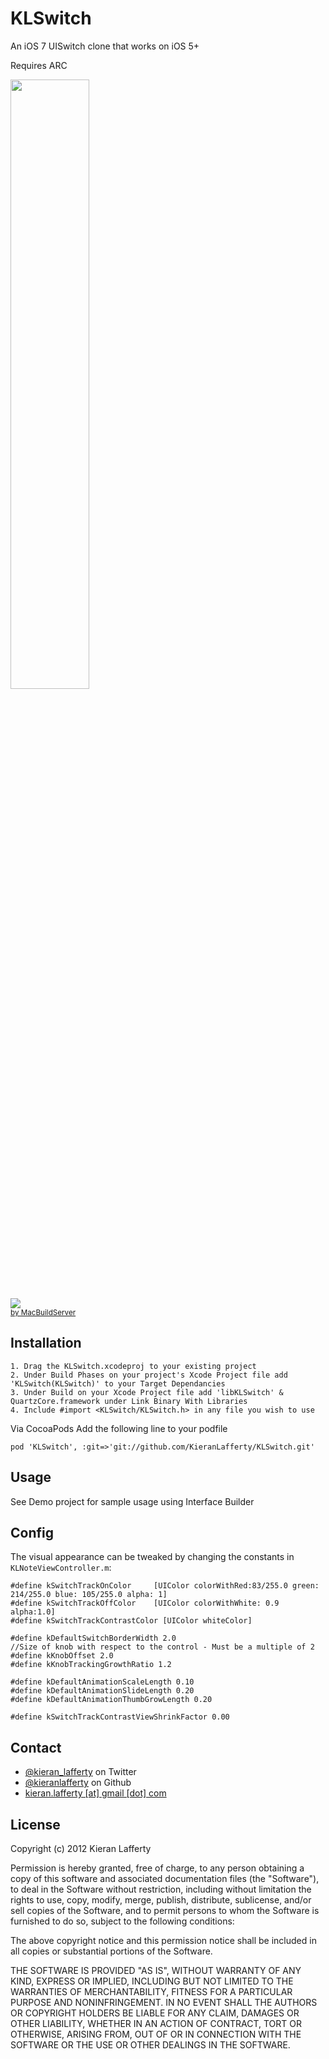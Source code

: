 KLSwitch
=======
An iOS 7 UISwitch clone that works on iOS 5+

Requires ARC


<img src="https://raw.github.com/KieranLafferty/KLSwitch/master/Screenshot.png" width="50%"/>


<!-- MacBuildServer Install Button -->
<div class="macbuildserver-block">
    <a class="macbuildserver-button" href="http://macbuildserver.com/project/github/build/?xcode_project=KLNoteViewController.xcodeproj&amp;target=KLNoteViewController&amp;repo_url=https%3A%2F%2Fgithub.com%2FKieranLafferty%2FKLNoteViewController&amp;build_conf=Release" target="_blank"><img src="http://com.macbuildserver.github.s3-website-us-east-1.amazonaws.com/button_up.png"/></a><br/><sup><a href="http://macbuildserver.com/github/opensource/" target="_blank">by MacBuildServer</a></sup>
</div>
<!-- MacBuildServer Install Button -->


## Installation ##


	1. Drag the KLSwitch.xcodeproj to your existing project
	2. Under Build Phases on your project's Xcode Project file add 'KLSwitch(KLSwitch)' to your Target Dependancies
	3. Under Build on your Xcode Project file add 'libKLSwitch' & QuartzCore.framework under Link Binary With Libraries
	4. Include #import <KLSwitch/KLSwitch.h> in any file you wish to use
	
	
Via CocoaPods
Add the following line to your podfile

	pod 'KLSwitch', :git=>'git://github.com/KieranLafferty/KLSwitch.git'
## Usage ##

See Demo project for sample usage using Interface Builder


## Config ##
The visual appearance can be tweaked by changing the constants in <code>KLNoteViewController.m</code>:

	#define kSwitchTrackOnColor     [UIColor colorWithRed:83/255.0 green: 214/255.0 blue: 105/255.0 alpha: 1]
	#define kSwitchTrackOffColor    [UIColor colorWithWhite: 0.9 alpha:1.0]
	#define kSwitchTrackContrastColor [UIColor whiteColor]

	#define kDefaultSwitchBorderWidth 2.0
	//Size of knob with respect to the control - Must be a multiple of 2
	#define kKnobOffset 2.0
	#define kKnobTrackingGrowthRatio 1.2

	#define kDefaultAnimationScaleLength 0.10
	#define kDefaultAnimationSlideLength 0.20
	#define kDefaultAnimationThumbGrowLength 0.20

	#define kSwitchTrackContrastViewShrinkFactor 0.00



## Contact ##

* [@kieran_lafferty](https://twitter.com/kieran_lafferty) on Twitter
* [@kieranlafferty](https://github.com/kieranlafferty) on Github
* <a href="mailTo:kieran.lafferty@gmail.com">kieran.lafferty [at] gmail [dot] com</a>

## License ##

Copyright (c) 2012 Kieran Lafferty

Permission is hereby granted, free of charge, to any person obtaining a copy
of this software and associated documentation files (the "Software"), to deal
in the Software without restriction, including without limitation the rights
to use, copy, modify, merge, publish, distribute, sublicense, and/or sell
copies of the Software, and to permit persons to whom the Software is
furnished to do so, subject to the following conditions:

The above copyright notice and this permission notice shall be included in
all copies or substantial portions of the Software.

THE SOFTWARE IS PROVIDED "AS IS", WITHOUT WARRANTY OF ANY KIND, EXPRESS OR
IMPLIED, INCLUDING BUT NOT LIMITED TO THE WARRANTIES OF MERCHANTABILITY,
FITNESS FOR A PARTICULAR PURPOSE AND NONINFRINGEMENT. IN NO EVENT SHALL THE
AUTHORS OR COPYRIGHT HOLDERS BE LIABLE FOR ANY CLAIM, DAMAGES OR OTHER
LIABILITY, WHETHER IN AN ACTION OF CONTRACT, TORT OR OTHERWISE, ARISING FROM,
OUT OF OR IN CONNECTION WITH THE SOFTWARE OR THE USE OR OTHER DEALINGS IN
THE SOFTWARE.